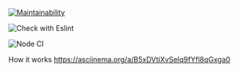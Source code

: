 [![Maintainability](https://api.codeclimate.com/v1/badges/09dfa9a60396c5f1070f/maintainability)](https://codeclimate.com/github/ElenaSolovyeva/frontend-project-lvl2/maintainability)

![Check with Eslint](https://github.com/ElenaSolovyeva/frontend-project-lvl2/workflows/Check%20with%20Eslint/badge.svg)

![Node CI](https://github.com/ElenaSolovyeva/frontend-project-lvl2/workflows/Node%20CI/badge.svg)

How it works  https://asciinema.org/a/B5xDVtiXvSelq9fYfl8qGxga0 
